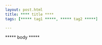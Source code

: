 ```yaml
---
layout: post.html
title: **** title ****
tags: [***** tag1 *****, ***** tag2 *****]

---
```


***** body *****
